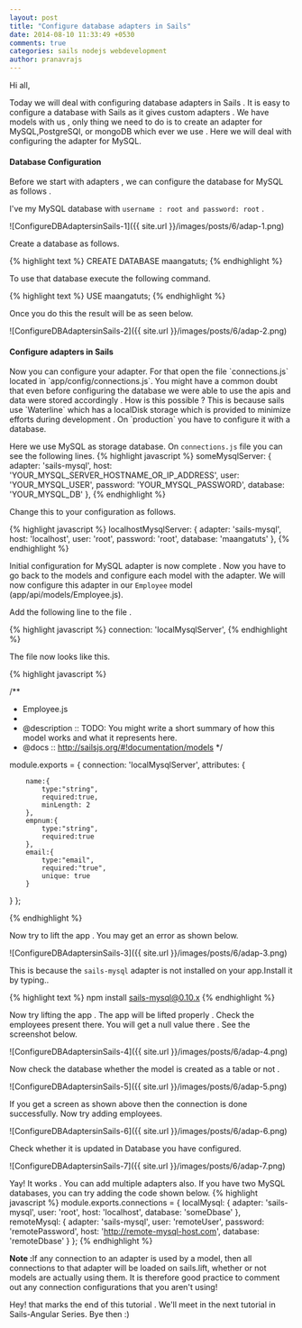```yaml
---
layout: post
title: "Configure database adapters in Sails"
date: 2014-08-10 11:33:49 +0530
comments: true
categories: sails nodejs webdevelopment
author: pranavrajs  
---
```


Hi all, 

Today we will deal with configuring database adapters in Sails . It is easy to configure a database with Sails as it gives custom adapters . We have models with us , only thing we need to do is to create an adapter for MySQL,PostgreSQl, or mongoDB which ever we use . Here we will deal with configuring the adapter for MySQL.

<!-- more -->
<h4>Database Configuration</h4>

Before we start with adapters , we can configure the database for MySQL as follows .

I've my MySQL database with `username : root and password: root` .             

![ConfigureDBAdaptersinSails-1]({{ site.url }}/images/posts/6/adap-1.png)

Create a database as follows.

{% highlight text %}
CREATE DATABASE maangatuts;
{% endhighlight %}

To use that database execute the following command. 

{% highlight text %}
USE maangatuts;
{% endhighlight %}

Once you do this the result will be as seen below. 

![ConfigureDBAdaptersinSails-2]({{ site.url }}/images/posts/6/adap-2.png)

<h4>Configure adapters in Sails</h4>
Now you can configure your adapter. For that open the file `connections.js` located in `app/config/connections.js`. You might have a common doubt that even before configuring the database we were able to use the apis and data were stored accordingly . How is this possible ? This is because sails use `Waterline` which has a localDisk storage which is provided to minimize efforts during development . On `production` you have to configure it with a database.

Here we use MySQL as storage database. On `connections.js` file you can see the following lines. 
{% highlight javascript %}
  someMysqlServer: {
    adapter: 'sails-mysql',
    host: 'YOUR_MYSQL_SERVER_HOSTNAME_OR_IP_ADDRESS',
    user: 'YOUR_MYSQL_USER',
    password: 'YOUR_MYSQL_PASSWORD',
    database: 'YOUR_MYSQL_DB'
  },
{% endhighlight %}

Change this to your configuration as follows.

{% highlight javascript %}
  localhostMysqlServer: {
    adapter: 'sails-mysql',
    host: 'localhost',
    user: 'root',
    password: 'root',
    database: 'maangatuts'
  },
{% endhighlight %}

Initial configuration for MySQL adapter is now complete . Now you have to go back to the models and configure each model with the adapter.
We will now configure this adapter in our `Employee` model (app/api/models/Employee.js).

Add the following line to the file .

{% highlight javascript %}
connection: 'localMysqlServer',
{% endhighlight %}

The file now looks like this. 

{% highlight javascript %}

/**
* Employee.js
*
* @description :: TODO: You might write a short summary of how this model works and what it represents here.
* @docs        :: http://sailsjs.org/#!documentation/models
*/

module.exports = {
  connection: 'localMysqlServer',
  attributes: {
  		
  		name:{
  			type:"string",
  			required:true,
		    minLength: 2
  		},
  		empnum:{
  			type:"string",
  			required:true
  		},
  		email:{
  			type:"email",
  			required:"true",
  			unique: true
  		}
  		
  }
};


{% endhighlight %}

Now try to lift the app . You may get an error as shown below.

![ConfigureDBAdaptersinSails-3]({{ site.url }}/images/posts/6/adap-3.png)

This is because the `sails-mysql` adapter is not installed on your app.Install it by typing..

{% highlight text %}
npm install sails-mysql@0.10.x
{% endhighlight %}

Now try lifting the app . The app will be lifted properly . Check the employees present there. You will get a null value there . See the screenshot below.

![ConfigureDBAdaptersinSails-4]({{ site.url }}/images/posts/6/adap-4.png)

Now check the database whether the model is created as a table or not .

![ConfigureDBAdaptersinSails-5]({{ site.url }}/images/posts/6/adap-5.png)

If you get a screen as shown above then the connection is done successfully. Now try adding employees. 

![ConfigureDBAdaptersinSails-6]({{ site.url }}/images/posts/6/adap-6.png)

Check whether it is updated in Database you have configured.

![ConfigureDBAdaptersinSails-7]({{ site.url }}/images/posts/6/adap-7.png)

Yay! It works . You can add multiple adapters also. If you have two MySQL databases, you can try adding the code shown below.
{% highlight javascript %}
module.exports.connections = {
  localMysql: {
    adapter: 'sails-mysql',
    user: 'root',
    host: 'localhost',
    database: 'someDbase'
  },
  remoteMysql: {
    adapter: 'sails-mysql',
    user: 'remoteUser',
    password: 'remotePassword',
    host: 'http://remote-mysql-host.com',
    database: 'remoteDbase'
  }
};
{% endhighlight %}

<strong>Note :</strong>If any connection to an adapter is used by a model, then all connections to that adapter will be loaded on sails.lift, whether or not models are actually using them. It is therefore good practice to comment out any connection configurations that you aren't using!

Hey! that marks the end of this tutorial . We'll meet in the next tutorial in Sails-Angular Series. Bye then :) 

